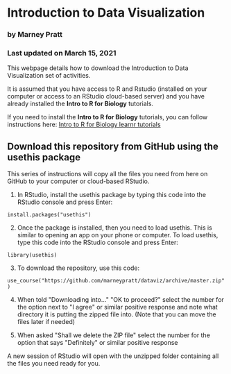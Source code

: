 # Introduction to Data Visualization

### by Marney Pratt

### Last updated on March 15, 2021

This webpage details how to download the Introduction to Data Visualization set of activities.

It is assumed that you have access to R and Rstudio (installed on your computer or access to an RStudio cloud-based server) and you have already installed the **Intro to R for Biology** tutorials.

If you need to install the **Intro to R for Biology** tutorials, you can follow instructions here: [Intro to R for Biology learnr tutorials](https://github.com/marneypratt/r4bio)


## Download this repository from GitHub using the usethis package

This series of instructions will copy all the files you need from here on GitHub to your computer or cloud-based RStudio. 

1. In RStudio, install the usethis package by typing this code into the RStudio console and press Enter:

`install.packages("usethis")`

2. Once the package is installed, then you need to load usethis. This is similar to opening an app on your phone or computer. To load usethis, type this code into the RStudio console and press Enter:

`library(usethis)`

3. To download the repository, use this code:

`use_course("https://github.com/marneypratt/dataviz/archive/master.zip")`

4. When told "Downloading into..." "OK to proceed?" select the number for the option next to "I agree" or similar positive response and note what directory it is putting the zipped file into. (Note that you can move the files later if needed)

5. When asked "Shall we delete the ZIP file" select the number for the option that says "Definitely" or similar positive response

A new session of RStudio will open with the unzipped folder containing all the files you need ready for you.